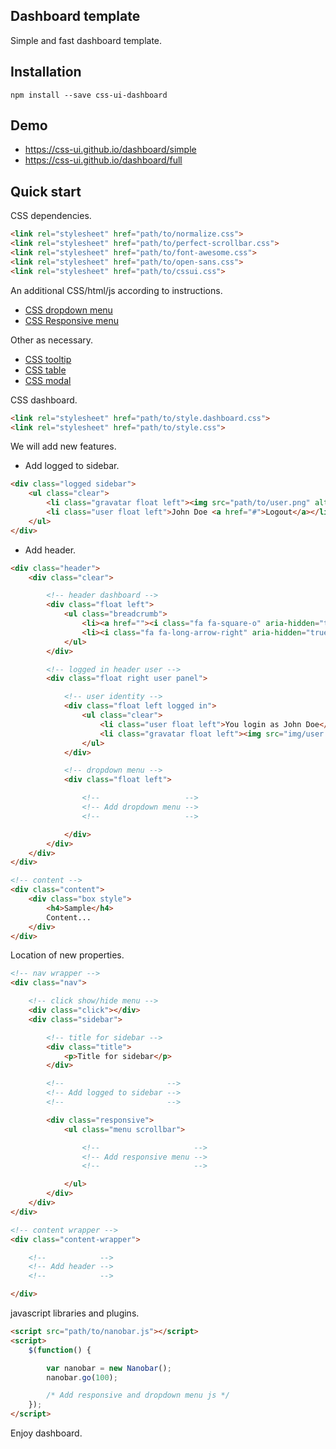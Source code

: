## Dashboard template

Simple and fast dashboard template.

## Installation

```
npm install --save css-ui-dashboard
```

## Demo

- https://css-ui.github.io/dashboard/simple
- https://css-ui.github.io/dashboard/full

## Quick start

CSS dependencies.

```html
<link rel="stylesheet" href="path/to/normalize.css">
<link rel="stylesheet" href="path/to/perfect-scrollbar.css">
<link rel="stylesheet" href="path/to/font-awesome.css">
<link rel="stylesheet" href="path/to/open-sans.css">
<link rel="stylesheet" href="path/to/cssui.css">
```

An additional CSS/html/js according to instructions.

- [CSS dropdown menu](https://github.com/css-ui/dropdown-menu)
- [CSS Responsive menu](https://github.com/css-ui/responsive-menu)

Other as necessary.

- [CSS tooltip](https://github.com/css-ui/tooltip)
- [CSS table](https://github.com/css-ui/table)
- [CSS modal](https://github.com/css-ui/modal)

CSS dashboard.

```html
<link rel="stylesheet" href="path/to/style.dashboard.css">
<link rel="stylesheet" href="path/to/style.css">
```

We will add new features.

- Add logged to sidebar.

```html
<div class="logged sidebar">
	<ul class="clear">
		<li class="gravatar float left"><img src="path/to/user.png" alt="user"></li>
		<li class="user float left">John Doe <a href="#">Logout</a></li>
	</ul>
</div>
```

- Add header.

```html
<div class="header">
	<div class="clear">

		<!-- header dashboard -->
		<div class="float left">
			<ul class="breadcrumb">
				<li><a href=""><i class="fa fa-square-o" aria-hidden="true"></i>Dashboard</a></li>
				<li><i class="fa fa-long-arrow-right" aria-hidden="true"></i>Sample</li>
			</ul>
		</div>

		<!-- logged in header user -->
		<div class="float right user panel">

			<!-- user identity -->
			<div class="float left logged in">
				<ul class="clear">
					<li class="user float left">You login as John Doe</li>
					<li class="gravatar float left"><img src="img/user.png" alt="user"></li>
				</ul>
			</div>

			<!-- dropdown menu -->
			<div class="float left">

				<!--                   -->
				<!-- Add dropdown menu -->
				<!--                   -->

			</div>
		</div>
	</div>
</div>

<!-- content -->
<div class="content">
	<div class="box style">
		<h4>Sample</h4>
		Content...
	</div>
</div>
```

Location of new properties.

```html
<!-- nav wrapper -->
<div class="nav">

	<!-- click show/hide menu -->
	<div class="click"></div>
	<div class="sidebar">

		<!-- title for sidebar -->
		<div class="title">
			<p>Title for sidebar</p>
		</div>

		<!--                       -->
		<!-- Add logged to sidebar -->
		<!--                       -->

		<div class="responsive">
			<ul class="menu scrollbar">

				<!--                     -->
				<!-- Add responsive menu -->
				<!--                     -->

			</ul>
		</div>
	</div>
</div>

<!-- content wrapper -->
<div class="content-wrapper">

	<!--            -->
	<!-- Add header -->
	<!--            -->

</div>
```

javascript libraries and plugins.

```html
<script src="path/to/nanobar.js"></script>
<script>
	$(function() {

		var nanobar = new Nanobar();
		nanobar.go(100);

		/* Add responsive and dropdown menu js */
	});
</script>
```

Enjoy dashboard.
